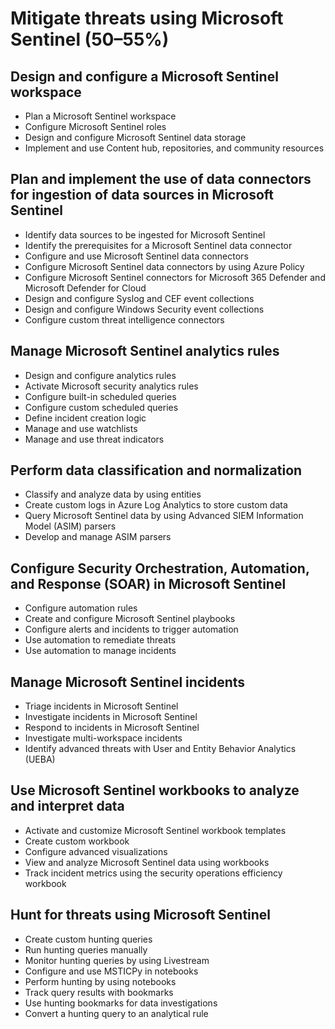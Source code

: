 # Mitigate threats using Microsoft Sentinel (50–55%)
## Design and configure a Microsoft Sentinel workspace
- Plan a Microsoft Sentinel workspace
- Configure Microsoft Sentinel roles
- Design and configure Microsoft Sentinel data storage
- Implement and use Content hub, repositories, and community resources

## Plan and implement the use of data connectors for ingestion of data sources in Microsoft Sentinel
- Identify data sources to be ingested for Microsoft Sentinel
- Identify the prerequisites for a Microsoft Sentinel data connector
- Configure and use Microsoft Sentinel data connectors
- Configure Microsoft Sentinel data connectors by using Azure Policy
- Configure Microsoft Sentinel connectors for Microsoft 365 Defender and Microsoft Defender for Cloud
- Design and configure Syslog and CEF event collections
- Design and configure Windows Security event collections
- Configure custom threat intelligence connectors

## Manage Microsoft Sentinel analytics rules
- Design and configure analytics rules
- Activate Microsoft security analytics rules
- Configure built-in scheduled queries
- Configure custom scheduled queries
- Define incident creation logic
- Manage and use watchlists
- Manage and use threat indicators

## Perform data classification and normalization
- Classify and analyze data by using entities
- Create custom logs in Azure Log Analytics to store custom data
- Query Microsoft Sentinel data by using Advanced SIEM Information Model (ASIM) parsers
- Develop and manage ASIM parsers

## Configure Security Orchestration, Automation, and Response (SOAR) in Microsoft Sentinel
- Configure automation rules
- Create and configure Microsoft Sentinel playbooks
- Configure alerts and incidents to trigger automation
- Use automation to remediate threats
- Use automation to manage incidents

## Manage Microsoft Sentinel incidents
- Triage incidents in Microsoft Sentinel
- Investigate incidents in Microsoft Sentinel
- Respond to incidents in Microsoft Sentinel
- Investigate multi-workspace incidents
- Identify advanced threats with User and Entity Behavior Analytics (UEBA)

## Use Microsoft Sentinel workbooks to analyze and interpret data
- Activate and customize Microsoft Sentinel workbook templates
- Create custom workbook
- Configure advanced visualizations
- View and analyze Microsoft Sentinel data using workbooks
- Track incident metrics using the security operations efficiency workbook

## Hunt for threats using Microsoft Sentinel
- Create custom hunting queries
- Run hunting queries manually
- Monitor hunting queries by using Livestream
- Configure and use MSTICPy in notebooks
- Perform hunting by using notebooks
- Track query results with bookmarks
- Use hunting bookmarks for data investigations
- Convert a hunting query to an analytical rule